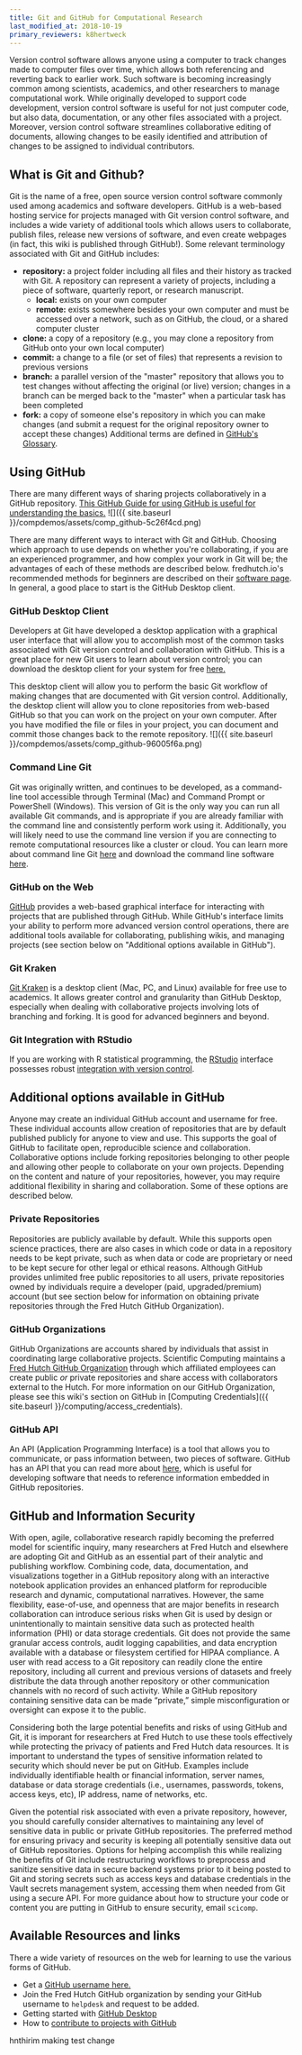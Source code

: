 ```yaml
---
title: Git and GitHub for Computational Research
last_modified_at: 2018-10-19
primary_reviewers: k8hertweck
---
```

Version control software allows anyone using a computer to track changes made to computer files over time, which allows both referencing and reverting back to earlier work. Such software is becoming increasingly common among scientists, academics, and other researchers to manage computational work. While originally developed to support code development, version control software is useful for not just computer code, but also data, documentation, or any other files associated with a project. Moreover, version control software streamlines collaborative editing of documents, allowing changes to be easily identified and attribution of changes to be assigned to individual contributors.   

## What is Git and Github?
Git is the name of a free, open source version control software commonly used among academics and software developers. GitHub is a web-based hosting service for projects managed with Git version control software, and includes a wide variety of additional tools which allows users to collaborate, publish files, release new versions of software, and even create webpages (in fact, this wiki is published through GitHub!). Some relevant terminology associated with Git and GitHub includes:
- **repository:** a project folder including all files and their history as tracked with Git. A repository can represent a variety of projects, including a piece of software, quarterly report, or research manuscript.
  - **local:** exists on your own computer
  - **remote:** exists somewhere besides your own computer and must be accessed over a network, such as on GitHub, the cloud, or a shared computer cluster
- **clone:** a copy of a repository (e.g., you may clone a repository from GitHub onto your own local computer)
- **commit:** a change to a file (or set of files) that represents a revision to previous versions
- **branch:** a parallel version of the "master" repository that allows you to test changes without affecting the original (or live) version; changes in a branch can be merged back to the "master" when a particular task has been completed
- **fork:** a copy of someone else's repository in which you can make changes (and submit a request for the original repository owner to accept these changes)
Additional terms are defined in [GitHub's Glossary](https://help.github.com/articles/github-glossary/).

## Using GitHub
There are many different ways of sharing projects collaboratively in a GitHub repository. [This GitHub Guide for using GitHub is useful for understanding the basics.](https://guides.github.com/introduction/flow/)
![]({{ site.baseurl }}/compdemos/assets/comp_github-5c26f4cd.png)

There are many different ways to interact with Git and GitHub. Choosing which approach to use depends on whether you're collaborating, if you are an experienced programmer, and how complex your work in Git will be; the advantages of each of these methods are described below. fredhutch.io's recommended methods for beginners are described on their [software page](http://www.fredhutch.io/software/). In general, a good place to start is the GitHub Desktop client.

### GitHub Desktop Client
Developers at Git have developed a desktop application with a graphical user interface that will allow you to accomplish most of the common tasks associated with Git version control and collaboration with GitHub. This is a great place for new Git users to learn about version control; you can download the desktop client for your system for free [here.](https://desktop.github.com/)

This desktop client will allow you to perform the basic Git workflow of making changes that are documented with Git version control. Additionally, the desktop client will allow you to clone repositories from web-based GitHub so that you can work on the project on your own computer.  After you have modified the file or files in your project, you can document and commit those changes back to the remote repository.
![]({{ site.baseurl }}/compdemos/assets/comp_github-96005f6a.png)

### Command Line Git
Git was originally written, and continues to be developed, as a command-line tool accessible through Terminal (Mac) and Command Prompt or PowerShell (Windows). This version of Git is the only way you can run all available Git commands, and is appropriate if you are already familiar with the command line and consistently perform work using it. Additionally, you will likely need to use the command line version if you are connecting to remote computational resources like a cluster or cloud. You can learn more about command line Git [here](https://git-scm.com/book/en/v2/Getting-Started-Git-Basics) and download the command line software [here](https://git-scm.com/book/en/v2/Getting-Started-Installing-Git).

### GitHub on the Web
[GitHub](https://github.com) provides a web-based graphical interface for interacting with projects that are published through GitHub. While GitHub's interface limits your ability to perform more advanced version control operations, there are additional tools available for collaborating, publishing wikis, and managing projects (see section below on "Additional options available in GitHub").

### Git Kraken
[Git Kraken](https://www.gitkraken.com/) is a desktop client (Mac, PC, and Linux) available for free use to academics. It allows greater control and granularity than GitHub Desktop, especially when dealing with collaborative projects involving lots of branching and forking.  It is good for advanced beginners and beyond.    

### Git Integration with RStudio
If you are working with R statistical programming, the [RStudio](https://www.rstudio.com) interface possesses robust [integration with version control](https://support.rstudio.com/hc/en-us/articles/200532077-Version-Control-with-Git-and-SVN).

## Additional options available in GitHub
Anyone may create an individual GitHub account and username for free. These individual accounts allow creation of repositories that are by default published publicly for anyone to view and use. This supports the goal of GitHub to facilitate open, reproducible science and collaboration. Collaborative options include forking repositories belonging to other people and allowing other people to collaborate on your own projects. Depending on the content and nature of your repositories, however, you may require additional flexibility in sharing and collaboration. Some of these options are described below.

### Private Repositories
Repositories are publicly available by default. While this supports open science practices, there are also cases in which code or data in a repository needs to be kept private, such as when data or code are proprietary or need to be kept secure for other legal or ethical reasons. Although GitHub provides unlimited free public repositories to all users, private repositories owned by individuals require a developer (paid, upgraded/premium) account (but see section below for information on obtaining private repositories through the Fred Hutch GitHub Organization).

### GitHub Organizations
GitHub Organizations are accounts shared by individuals that assist in coordinating large collaborative projects. Scientific Computing maintains a [Fred Hutch GitHub Organization](https://github.com/fredhutch) through which affiliated employees can create public *or* private repositories and share access with collaborators external to the Hutch. For more information on our GitHub Organization, please see this wiki's section on GitHub in [Computing Credentials]({{ site.baseurl }}/computing/access_credentials).

### GitHub API
An API (Application Programming Interface) is a tool that allows you to communicate, or pass information between, two pieces of software. GitHub has an API that you can read more about [here](https://developer.github.com/v3/), which is useful for developing software that needs to reference information embedded in GitHub repositories.

## GitHub and Information Security
With open, agile, collaborative research rapidly becoming the preferred model for scientific inquiry, many researchers at Fred Hutch and elsewhere are adopting Git and GitHub as an essential part of their analytic and publishing workflow. Combining code, data, documentation, and visualizations together in a GitHub repository along with an interactive notebook application provides an enhanced platform for reproducible research and dynamic, computational narratives. However, the same flexibility, ease-of-use, and openness that are major benefits in research collaboration can introduce serious risks when Git is used by design or unintentionally to maintain sensitive data such as protected health information (PHI) or data storage credentials. Git does not provide the same granular access controls, audit logging capabilities, and data encryption available with a database or filesystem certified for HIPAA compliance. A user with read access to a Git repository can readily clone the entire repository, including all current and previous versions of datasets and freely distribute the data through another repository or other communication channels with no record of such activity. While a GitHub repository containing sensitive data can be made “private,” simple misconfiguration or oversight can expose it to the public. 


Considering both the large potential benefits and risks of using GitHub and Git, it is imporant for researchers at Fred Hutch to use these tools effectively while protecting the privacy of patients and Fred Hutch data resources. It is important to understand the types of sensitive information related to security which should never be put on GitHub.  Examples include individually identifiable health or financial information, server names, database or data storage credentials (i.e., usernames, passwords, tokens, access keys, etc), IP address, name of networks, etc.


Given the potential risk associated with even a private repository, however, you should carefully consider alternatives to maintaining any level of sensitive data in public or private GitHub repositories. The preferred method for ensuring privacy and security is keeping all potentially sensitive data out of GitHub repositories. Options for helping accomplish this while realizing the benefits of Git include restructuring workflows to preprocess and sanitize sensitive data in secure backend systems prior to it being posted to Git and storing secrets such as access keys and database credentials in the Vault secrets management system, accessing them when needed from Git using a secure API. For more guidance about how to structure your code or content you are putting in GitHub to ensure security, email `scicomp`.  

## Available Resources and links
 There a wide variety of resources on the web for learning to use the various forms of GitHub.  
- Get a [GitHub username here.](https://github.com/join)
- Join the Fred Hutch GitHub organization by sending your GitHub username to `helpdesk` and request to be added.  
- Getting started with [GitHub Desktop](https://help.github.com/desktop/guides/getting-started-with-github-desktop/)
- How to [contribute to projects with GitHub](https://help.github.com/desktop/guides/contributing-to-projects/)

hnthirim making test change
